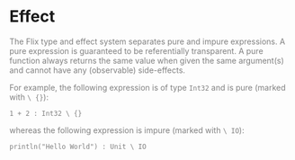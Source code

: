 # Effect

<div style="color:gray">

The Flix type and effect system separates pure and impure expressions. A pure
expression is guaranteed to be referentially transparent. A pure function always
returns the same value when given the same argument(s) and cannot have any
(observable) side-effects.

For example, the following expression is of type
`Int32` and is pure (marked with `\ {}`):

```flix
1 + 2 : Int32 \ {}
```

whereas the following expression is impure (marked with `\ IO`):

```flix
println("Hello World") : Unit \ IO
```

</div>